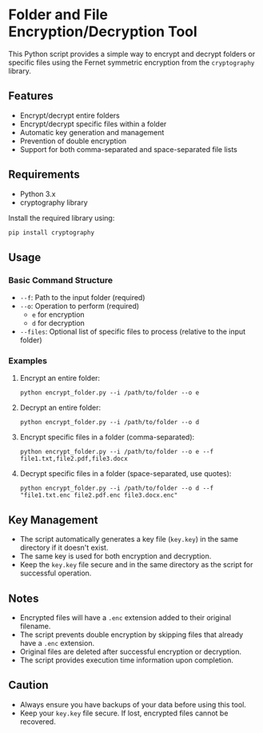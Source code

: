 # Folder and File Encryption/Decryption Tool

This Python script provides a simple way to encrypt and decrypt folders or specific files using the Fernet symmetric encryption from the `cryptography` library.

## Features

- Encrypt/decrypt entire folders
- Encrypt/decrypt specific files within a folder
- Automatic key generation and management
- Prevention of double encryption
- Support for both comma-separated and space-separated file lists

## Requirements

- Python 3.x
- cryptography library

Install the required library using:

```bash
pip install cryptography
```

## Usage

### Basic Command Structure

- `--f`: Path to the input folder (required)
- `--o`: Operation to perform (required)
  - `e` for encryption
  - `d` for decryption
- `--files`: Optional list of specific files to process (relative to the input folder)

### Examples


1. Encrypt an entire folder:
   ```
   python encrypt_folder.py --i /path/to/folder --o e
   ```

2. Decrypt an entire folder:
   ```
   python encrypt_folder.py --i /path/to/folder --o d
   ```

3. Encrypt specific files in a folder (comma-separated):
   ```
   python encrypt_folder.py --i /path/to/folder --o e --f file1.txt,file2.pdf,file3.docx
   ```

4. Decrypt specific files in a folder (space-separated, use quotes):
   ```
   python encrypt_folder.py --i /path/to/folder --o d --f "file1.txt.enc file2.pdf.enc file3.docx.enc"
   ```

## Key Management

- The script automatically generates a key file (`key.key`) in the same directory if it doesn't exist.
- The same key is used for both encryption and decryption.
- Keep the `key.key` file secure and in the same directory as the script for successful operation.

## Notes

- Encrypted files will have a `.enc` extension added to their original filename.
- The script prevents double encryption by skipping files that already have a `.enc` extension.
- Original files are deleted after successful encryption or decryption.
- The script provides execution time information upon completion.

## Caution

- Always ensure you have backups of your data before using this tool.
- Keep your `key.key` file secure. If lost, encrypted files cannot be recovered.


